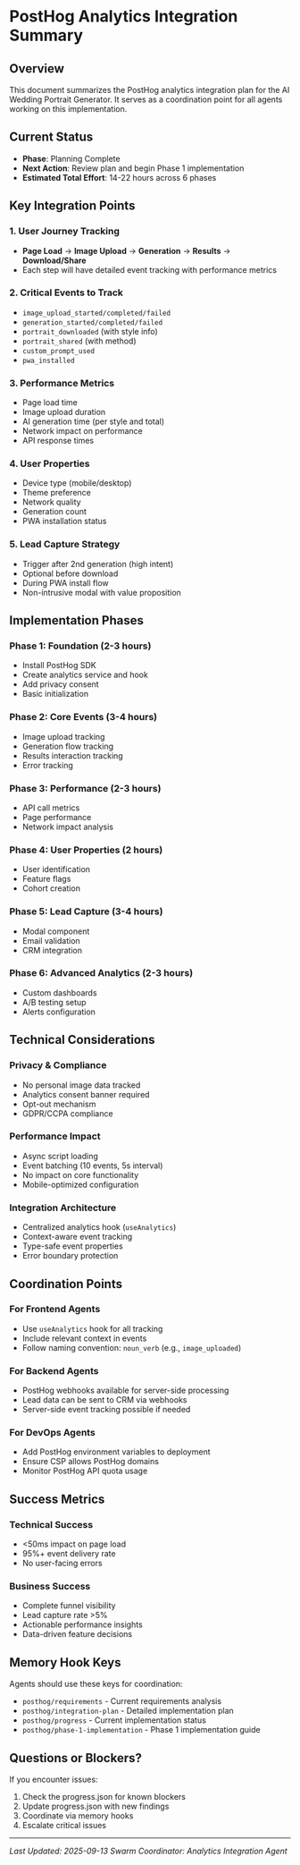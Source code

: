# PostHog Analytics Integration Summary

## Overview
This document summarizes the PostHog analytics integration plan for the AI Wedding Portrait Generator. It serves as a coordination point for all agents working on this implementation.

## Current Status
- **Phase**: Planning Complete
- **Next Action**: Review plan and begin Phase 1 implementation
- **Estimated Total Effort**: 14-22 hours across 6 phases

## Key Integration Points

### 1. User Journey Tracking
- **Page Load** → **Image Upload** → **Generation** → **Results** → **Download/Share**
- Each step will have detailed event tracking with performance metrics

### 2. Critical Events to Track
- `image_upload_started/completed/failed`
- `generation_started/completed/failed`
- `portrait_downloaded` (with style info)
- `portrait_shared` (with method)
- `custom_prompt_used`
- `pwa_installed`

### 3. Performance Metrics
- Page load time
- Image upload duration
- AI generation time (per style and total)
- Network impact on performance
- API response times

### 4. User Properties
- Device type (mobile/desktop)
- Theme preference
- Network quality
- Generation count
- PWA installation status

### 5. Lead Capture Strategy
- Trigger after 2nd generation (high intent)
- Optional before download
- During PWA install flow
- Non-intrusive modal with value proposition

## Implementation Phases

### Phase 1: Foundation (2-3 hours)
- Install PostHog SDK
- Create analytics service and hook
- Add privacy consent
- Basic initialization

### Phase 2: Core Events (3-4 hours)
- Image upload tracking
- Generation flow tracking
- Results interaction tracking
- Error tracking

### Phase 3: Performance (2-3 hours)
- API call metrics
- Page performance
- Network impact analysis

### Phase 4: User Properties (2 hours)
- User identification
- Feature flags
- Cohort creation

### Phase 5: Lead Capture (3-4 hours)
- Modal component
- Email validation
- CRM integration

### Phase 6: Advanced Analytics (2-3 hours)
- Custom dashboards
- A/B testing setup
- Alerts configuration

## Technical Considerations

### Privacy & Compliance
- No personal image data tracked
- Analytics consent banner required
- Opt-out mechanism
- GDPR/CCPA compliance

### Performance Impact
- Async script loading
- Event batching (10 events, 5s interval)
- No impact on core functionality
- Mobile-optimized configuration

### Integration Architecture
- Centralized analytics hook (`useAnalytics`)
- Context-aware event tracking
- Type-safe event properties
- Error boundary protection

## Coordination Points

### For Frontend Agents
- Use `useAnalytics` hook for all tracking
- Include relevant context in events
- Follow naming convention: `noun_verb` (e.g., `image_uploaded`)

### For Backend Agents
- PostHog webhooks available for server-side processing
- Lead data can be sent to CRM via webhooks
- Server-side event tracking possible if needed

### For DevOps Agents
- Add PostHog environment variables to deployment
- Ensure CSP allows PostHog domains
- Monitor PostHog API quota usage

## Success Metrics

### Technical Success
- <50ms impact on page load
- 95%+ event delivery rate
- No user-facing errors

### Business Success
- Complete funnel visibility
- Lead capture rate >5%
- Actionable performance insights
- Data-driven feature decisions

## Memory Hook Keys

Agents should use these keys for coordination:
- `posthog/requirements` - Current requirements analysis
- `posthog/integration-plan` - Detailed implementation plan
- `posthog/progress` - Current implementation status
- `posthog/phase-1-implementation` - Phase 1 implementation guide

## Questions or Blockers?

If you encounter issues:
1. Check the progress.json for known blockers
2. Update progress.json with new findings
3. Coordinate via memory hooks
4. Escalate critical issues

---

*Last Updated: 2025-09-13*
*Swarm Coordinator: Analytics Integration Agent*
